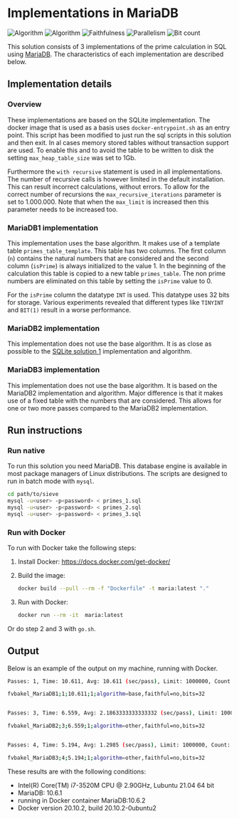 # Implementations in MariaDB

![Algorithm](https://img.shields.io/badge/Algorithm-base-green)
![Algorithm](https://img.shields.io/badge/Algorithm-other-yellowgreen)
![Faithfulness](https://img.shields.io/badge/Faithful-no-yellowgreen)
![Parallelism](https://img.shields.io/badge/Parallel-no-green)
![Bit count](https://img.shields.io/badge/Bits-32-yellowgreen)

This solution consists of 3 implementations of the prime calculation in SQL using [MariaDB](https://mariadb.org). The characteristics of each implementation are described below.

## Implementation details

### Overview

These implementations are based on the SQLite implementation. The docker image that is used as a basis uses `docker-entrypoint.sh` as an entry point. This script has been modified to just run the sql scripts in this solution and then exit. In al cases memory stored tables without transaction support are used. To enable this and to avoid the table to be written to disk the setting `max_heap_table_size` was set to 1Gb.

Furthermore the `with recursive` statement is used in all implementations. The number of recursive calls is however limited in the default installation. This can result incorrect calculations, without errors. To allow for the correct number of recursions the `max_recursive_iterations` parameter is set to 1.000.000. Note that when the `max_limit` is increased then this parameter needs to be increased too.

### MariaDB1 implementation

This implementation uses the base algorithm. It makes use of a template table `primes_table_template`. This table has two columns. The first column (`n`) contains the natural numbers that are considered and the second column (`isPrime`) is always initialized to the value 1. In the beginning of the calculation this table is copied to a new table `primes_table`. The non prime numbers are eliminated on this table by setting the `isPrime` value to 0.

For the `isPrime` column the datatype `INT` is used. This datatype uses 32 bits for storage. Various experiments revealed that different types like `TINYINT` and `BIT(1)` result in a worse performance.

### MariaDB2 implementation

This implementation does not use the base algorithm. It is as close as possible to the [SQLite solution 1](../../PrimeSQLite/solution_1/) implementation and algorithm.

### MariaDB3 implementation

This implementation does not use the base algorithm. It is based on the MariaDB2 implementation and algorithm. Major difference is that it makes use of a fixed table with the numbers that are considered. This allows for one or two more passes compared to the MariaDB2 implementation.

## Run instructions

### Run native

To run this solution you need MariaDB. This database engine is available in most package managers of Linux distributions. The scripts are designed to run in batch mode with `mysql`.

```bash
cd path/to/sieve
mysql -u<user> -p<password> < primes_1.sql
mysql -u<user> -p<password> < primes_2.sql
mysql -u<user> -p<password> < primes_3.sql
```

### Run with Docker

To run with Docker take the following steps:

1. Install Docker: <https://docs.docker.com/get-docker/>
2. Build the image:

    ```bash
    docker build --pull --rm -f "Dockerfile" -t maria:latest "."
    ```

3. Run with Docker:

    ```bash
    docker run --rm -it  maria:latest 
    ```

Or do step 2 and 3 with `go.sh`.

## Output

Below is an example of the output on my machine, running with Docker.

```bash
Passes: 1, Time: 10.611, Avg: 10.611 (sec/pass), Limit: 1000000, Count: 78498, Valid: True

fvbakel_MariaDB1;1;10.611;1;algorithm=base,faithful=no,bits=32


Passes: 3, Time: 6.559, Avg: 2.1863333333333332 (sec/pass), Limit: 1000000, Count: 78498, Valid: True

fvbakel_MariaDB2;3;6.559;1;algorithm=other,faithful=no,bits=32


Passes: 4, Time: 5.194, Avg: 1.2985 (sec/pass), Limit: 1000000, Count: 78498, Valid: True

fvbakel_MariaDB3;4;5.194;1;algorithm=other,faithful=no,bits=32
```

These results are with the following conditions:

- Intel(R) Core(TM) i7-3520M CPU @ 2.90GHz, Lubuntu 21.04 64 bit
- MariaDB: 10.6.1
- running in Docker container MariaDB:10.6.2
- Docker version 20.10.2, build 20.10.2-0ubuntu2
